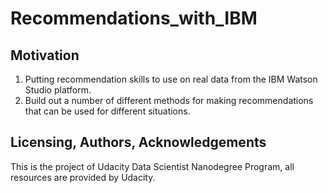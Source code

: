 # Recommendations_with_IBM

## Motivation
1. Putting recommendation skills to use on real data from the IBM Watson Studio platform.
2. Build out a number of different methods for making recommendations that can be used for different situations.

## Licensing, Authors, Acknowledgements
This is the project of Udacity Data Scientist Nanodegree Program, all resources are provided by Udacity.